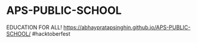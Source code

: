 # APS-PUBLIC-SCHOOL
EDUCATION FOR ALL!
https://abhaypratapsinghin.github.io/APS-PUBLIC-SCHOOL/
#hacktoberfest
